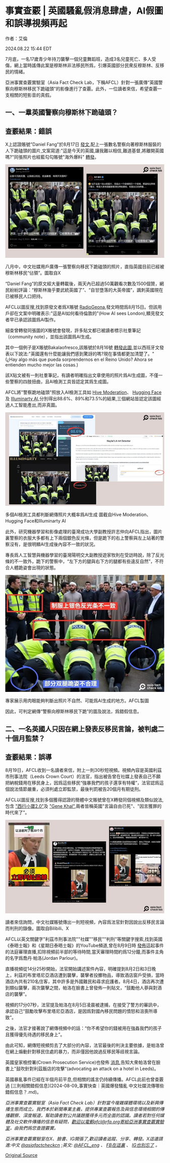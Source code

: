 # 事實查覈 | 英國騷亂假消息肆虐，AI假圖和誤導視頻再起

作者：艾倫

2024.08.22 15:44 EDT

7月底，一名17歲青少年持刀襲擊一個兒童舞蹈班，造成3名兒童死亡、多人受傷，網上當時謠傳此案是穆斯林非法移民所爲，引爆英國部分民衆反穆斯林、反移民的情緒。

亞洲事實查覈實驗室（Asia Fact Check Lab，下稱AFCL）針對一張廣傳“英國警察向穆斯林移民下跪磕頭”的影像進行了查覈。此外，一位讀者來信，希望查覈一支相關的短影音的真假。

## 一、一羣英國警察向穆斯林下跪磕頭？

## 查覈結果：錯誤

X上認證賬號"Daniel Fang"於8月17日 [發文](https://x.com/fang_danie121/status/1824607852448846117?s=46&t=OcwRl26KwGrlCoefgaqyvw),配上一張數名警察向著穆斯林服裝的人下跪磕頭的圖片,文案寫道:"這是今天的英國,讓我難以相信,難道基督,將離開英國嗎?"同張照片也經藍勾勾賬號"海外爆料" [轉發](https://x.com/zhihui999/status/1824906615533035624)。

![圖1 (1).jpg](images/ZKDKEJ5Y7GDP3ESZCJTLCCKRN4.jpg)

八月中，中文社媒用戶廣傳一張警察向移民下跪磕頭的照片，直指英國目前已經被穆斯林移民“佔領”。圖取自X

“Daniel Fang”的原文經大量轉載後，兩天內已超過50萬觀看次數及1500個贊，網民紛紛評論：“穆斯林幾乎要武統英國了”、“自甘墮落的大英帝國”，諷刺英國現在已被移民人口把持。

AFCL以圖反搜,找到原發文者爲X賬號 [RadioGeona](https://archive.ph/fV0th),發文時間爲8月15日。但該用戶卻在文案中明確表示:"這是AI如何看待倫敦的"(How AI sees London),顯見發文者早已承認該圖爲AI製作。

細查曾轉發同張圖的X賬號會發現，許多貼文都已被讀者標示社羣筆記（community note），並指出該圖爲AI生成。

其中一個例子是X賬號Bakalaofresco,該賬號於8月16號 [轉發此圖](https://x.com/i/communitynotes/t/1824181248694128880),並以西班牙文發表以下說法:"英國還有什麼能讓我們感到驚訝的嗎?現在事情都更加清楚了。"(¿Hay algo más que pueda sorprendernos en el Reino Unido? Ahora se entienden mucho mejor las cosas.)

該X貼文被有一則社羣筆記，有讀者明確指出文章使用的照片爲AI生成圖，不僅一些警察的四肢扭曲，且AI檢測工具皆認定其爲生成圖。

AFCL將"警察跪地磕頭"照放入AI檢測工具如 [Hive Moderation](https://hivemoderation.com/ai-generated-content-detection)、 [Hugging Face](https://huggingface.co/spaces/umm-maybe/AI-image-detector)及 [Illuminarty AI](https://illuminarty.ai/en/),分別得出88.6%、89%和73.5%的結果,三個網站皆認定該圖經過人工智能產出,而非真圖。

![圖2.jpg](images/EH3VZEUYAI7WNI3J5VTTPXWFRU.jpg)

多個AI檢測工具都判斷網傳照片大概率爲AI生成 圖截自Hive Moderation、Hugging Face和Illuminarty AI

此外，研究機器學習和影像處理的臺灣成功大學副教授許志仲向AFCL指出，圖片裏警察的衣服大多都有上下兩個銀色反光條，但是跪下的右上警察與左上站著的警察沒有，是很明顯AI生成後內容不一致的狀況。

專長爲人工智慧與機器學習的臺灣陽明交大副教授遊家牧則在受訪時說，除了反光條的不一致外，跪下的警察中，“左下方的腿與右下方的腿都有些違反自然”，不符合人體跪姿會出現的狀態。

![圖3.jpg](images/73GNINLNYYFH77CTHJBKQQXFLI.jpg)

專家展示用肉眼能夠判斷出照片不自然、可能爲AI生成的地方。AFCL製圖

因此，可判定網傳“警察向穆斯林移民下跪”的圖及說法，爲錯假信息。

## 二、一名英國人只因在網上發表反移民言論，被判處二十個月監禁？

## 查覈結果：誤導

8月19日，AFCL收到一名讀者來信，附上一則30秒短視頻。視頻內容是英國利茲市刑事法院（Leeds Crown Court）的法官，指出被告曾在社媒上發表自己不願把納稅錢用在移民身上，因爲這些移民“強暴我們的孩子還享有特權”，法官認爲這個說法情節嚴重，必須判處立即監禁，最後判罰被告20個月有期徒刑。

AFCL以圖反搜,找到多個獲得認證的簡體中文賬號曾在X轉發同個視頻及類似說法,包含 ["西行小寶2.0"](https://x.com/usa912152217/status/1823772237100671305)及 ["Gene Khal"](https://x.com/GeneGao11/status/1823499692803809460),兩者皆稱英國"言論自由已死"、"因言獲罪的時代來了"。

![圖4.jpg](images/ORFZ4CTDXTTRMTYVJOHPXHAH4E.jpg)

讀者來信詢問，中文社媒賬號傳出一則短視頻，內容爲法官針對因說出反移民言論而判刑的錄像。圖取自Bilibili、X

AFCL以英文關鍵字"利茲市刑事法院""社媒""移民""判刑"等關鍵字搜索,找到英國《泰晤士報》和《星期日泰晤士報》的YouTube頻道,曾在8月9日時 [發佈](https://www.youtube.com/watch?v=rcb5YhGBXqo)這起事件的法庭審理直播,扣除視頻前半部的等待時間,當天審理時間約爲12分鐘,而事件主角的名字爲喬丹∙帕洛(Jordan Parlour)。

直播視頻從14分25秒開始，法官開始講述案件內容，明確提到8月2日和3日晚上，利茲的布里塔尼亞酒店遭到襲擊，襲擊者投擲物品，導致酒店窗戶受損，當時酒店內共有210名住客，其中許多是外國難民和尋求庇護者。8月4日，酒店再次遭到類似襲擊，兩次襲擊之間，帕洛在臉書上曾發佈一則貼文，“鼓勵他人蔘與對酒店的襲擊”。

視頻的17分07秒，法官提及帕洛在8月5日凌晨被逮捕，在接受了警方的審訊中，承認自己“鼓勵攻擊布里塔尼亞酒店，是因爲對國內移民問題的憤怒和沮喪所導致”。

之後，法官才接著說了網傳視頻中的話：“你不希望你的錢被用在強姦我們的孩子且獲得優先待遇的移民身上”。

由此可知，網傳短視頻剪去了大部分的內容，法官最後的判決主要依據，是帕洛曾在網上煽動針對移民住處的暴力，而非僅因他說過反移民等歧視言論。

英國皇家檢控署(Crown Prosecution Service)也發佈 [消息](https://www.cps.gov.uk/cps/news/man-convicted-intending-stir-racial-hatred-after-posting-online),告知大衆帕洛曾在臉書上"鼓吹針對利茲飯店的攻擊"(advocating an attack on a hotel in Leeds)。

英國暴亂事件已經在半個月前平息,但相關的謠言仍持續傳播。AFCL此前也曾查覈過 [三則相關錯假信息](2024-08-09_事實快查｜英國爆發騷亂 中文社媒流傳哪些錯假信息？.md)。

*亞洲事實查覈實驗室（Asia Fact Check Lab）針對當今複雜媒體環境以及新興傳播生態而成立。我們本於新聞專業主義，提供專業查覈報告及與信息環境相關的傳播觀察、深度報道，幫助讀者對公共議題獲得多元而全面的認識。讀者若對任何媒體及社交軟件傳播的信息有疑問，歡迎以電郵afcl@rfa.org寄給亞洲事實查覈實驗室，由我們爲您查證覈實。*

*亞洲事實查覈實驗室在X、臉書、IG開張了,歡迎讀者追蹤、分享、轉發。X這邊請進:中文*  [*@asiafactcheckcn*](https://twitter.com/asiafactcheckcn)  *;英文:*  [*@AFCL\_eng*](https://twitter.com/AFCL_eng)  *、*  [*FB在這裏*](https://www.facebook.com/asiafactchecklabcn)  *、*  [*IG也別忘了*](https://www.instagram.com/asiafactchecklab/)  *。*



[Original Source](https://www.rfa.org/mandarin/shishi-hecha/hc-uk-riot-ai-images-08222024154352.html)